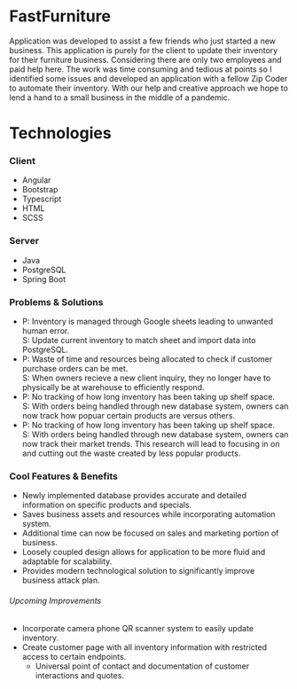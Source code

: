 # FastFurniture
Application was developed to assist a few friends who just started a new business. This application is purely for the client to update their inventory for their furniture business. Considering there are only two employees and paid help here. The work was time consuming and tedious at points so I identified some issues and developed an application with a fellow Zip Coder to automate their inventory. With our help and creative approach we hope to lend a hand to a small business in the middle of a pandemic.

# Technologies
### Client
 * Angular 
 * Bootstrap
 * Typescript
 * HTML
 * SCSS

### Server 
 * Java
 * PostgreSQL
 * Spring Boot 

### Problems & Solutions
  * P: Inventory is managed through Google sheets leading to unwanted human error.<br />
     S: Update current inventory to match sheet and import data into PostgreSQL.  
  * P: Waste of time and resources being allocated to check if customer purchase orders can be met.<br />
     S: When owners recieve a new client inquiry, they no longer have to physically be at warehouse to efficiently respond.
  * P: No tracking of how long inventory has been taking up shelf space.<br />
     S: With orders being handled through new database system, owners can now track how popuar certain products are versus others.
  * P: No tracking of how long inventory has been taking up shelf space.<br />
     S: With orders being handled through new database system, owners can now track their market trends. This research will lead to focusing in on and cutting out the waste created by less popular products.

### Cool Features & Benefits
  * Newly implemented database provides accurate and detailed information on specific products and specials.
  * Saves business assets and resources while incorporating automation system. 
  * Additional time can now be focused on sales and marketing portion of business. 
  * Loosely coupled design allows for application to be more fluid and adaptable for scalability.
  * Provides modern technological solution to significantly improve business attack plan.
  
 ###### Upcoming Improvements
  * Incorporate camera phone QR scanner system to easily update inventory.
  * Create customer page with all inventory information with restricted access to certain endpoints. 
      * Universal point of contact and documentation of customer interactions and quotes.
   
  
  
  
  
  
  
  
  
